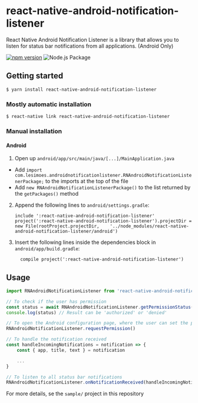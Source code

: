 # react-native-android-notification-listener

React Native Android Notification Listener is a library that allows you to listen for status bar notifications from all applications. (Android Only)

[![npm version](https://badge.fury.io/js/react-native-android-notification-listener.svg)](https://badge.fury.io/js/react-native-android-notification-listener)
![Node.js Package](https://github.com/leandrosimoes/react-native-android-notification-listener/workflows/Node%2Ejs%20Package/badge.svg)

## Getting started

`$ yarn install react-native-android-notification-listener`

### Mostly automatic installation

`$ react-native link react-native-android-notification-listener`

### Manual installation

#### Android

1. Open up `android/app/src/main/java/[...]/MainApplication.java`
  - Add `import com.lesimoes.androidnotificationlistener.RNAndroidNotificationListenerPackage;` to the imports at the top of the file
  - Add `new RNAndroidNotificationListenerPackage()` to the list returned by the `getPackages()` method
2. Append the following lines to `android/settings.gradle`:
  	```
  	include ':react-native-android-notification-listener'
  	project(':react-native-android-notification-listener').projectDir = new File(rootProject.projectDir, 	'../node_modules/react-native-android-notification-listener/android')
  	```
3. Insert the following lines inside the dependencies block in `android/app/build.gradle`:
  	```
      compile project(':react-native-android-notification-listener')
  	```


## Usage
```javascript
import RNAndroidNotificationListener from 'react-native-android-notification-listener';

// To check if the user has permission
const status = await RNAndroidNotificationListener.getPermissionStatus()
console.log(status) // Result can be 'authorized' or 'denied'

// To open the Android configuration page, where the user can set the permissions
RNAndroidNotificationListener.requestPermission()

// To handle the notification received
const handleIncomingNotifications = notification => {
	const { app, title, text } = notification

	...
}

// To listen to all status bar notifications
RNAndroidNotificationListener.onNotificationReceived(handleIncomingNotifications)
```

For more details, se the `sample/` project in this repository
